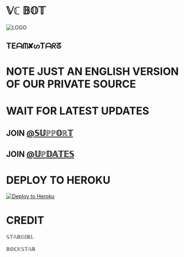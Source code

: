 
#  𝕍ℂ 𝔹𝕆𝕋

![LOGO](https://telegra.ph/file/4530647a573ee5010c62a.jpg)

## TEᗩᗰ✘ᔕTᗩᖇᘔ

# NOTE JUST AN ENGLISH VERSION OF OUR PRIVATE SOURCE 

# WAIT FOR LATEST UPDATES

## JOIN [@𝕊𝕌ℙℙ𝕆ℝ𝕋](HTTPS://T.ME/starz_Support) 

## JOIN [@𝕌ℙ𝔻𝔸𝕋𝔼𝕊](HTTPS://T.ME/starz_bots) 

# DEPLOY TO HEROKU 


[![Deploy to Heroku](https://www.herokucdn.com/deploy/button.png)](https://heroku.com/deploy)

# CREDIT

𝕊𝕋𝔸ℝ𝔾𝕀ℝ𝕃 

ℝ𝕆ℂ𝕂𝕊𝕋𝔸ℝ
